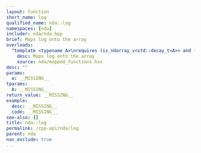 ```yaml
---
layout: function
short_name: log
qualified_name: nda::log
namespaces: [nda]
includer: nda/nda.hpp
brief: Maps log onto the array
overloads:
  "template <typename A>\nrequires (is_ndarray_v<std::decay_t<A>> and (get_algebra<std::decay_t<A>> != 'M'))\nauto log(A && a)":
    desc: Maps log onto the array
    source: nda/mapped_functions.hxx
desc: ""
params:
  a: __MISSING__
tparams:
  A: __MISSING__
return_value: __MISSING__
example:
  desc: __MISSING__
  code: __MISSING__
see-also: []
title: nda::log
permalink: /cpp-api/nda/log
parent: nda
nav_exclude: true
...
```


